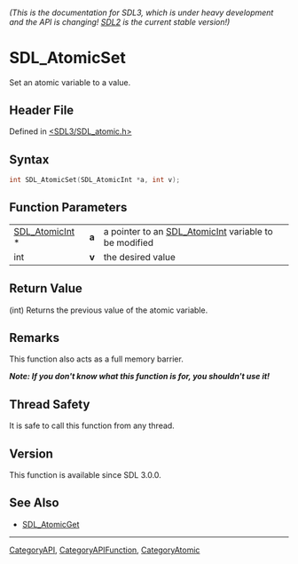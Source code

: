 ###### (This is the documentation for SDL3, which is under heavy development and the API is changing! [SDL2](https://wiki.libsdl.org/SDL2/) is the current stable version!)
# SDL_AtomicSet

Set an atomic variable to a value.

## Header File

Defined in [<SDL3/SDL_atomic.h>](https://github.com/libsdl-org/SDL/blob/main/include/SDL3/SDL_atomic.h)

## Syntax

```c
int SDL_AtomicSet(SDL_AtomicInt *a, int v);
```

## Function Parameters

|                                  |       |                                                                        |
| -------------------------------- | ----- | ---------------------------------------------------------------------- |
| [SDL_AtomicInt](SDL_AtomicInt) * | **a** | a pointer to an [SDL_AtomicInt](SDL_AtomicInt) variable to be modified |
| int                              | **v** | the desired value                                                      |

## Return Value

(int) Returns the previous value of the atomic variable.

## Remarks

This function also acts as a full memory barrier.

***Note: If you don't know what this function is for, you shouldn't use
it!***

## Thread Safety

It is safe to call this function from any thread.

## Version

This function is available since SDL 3.0.0.

## See Also

- [SDL_AtomicGet](SDL_AtomicGet)

----
[CategoryAPI](CategoryAPI), [CategoryAPIFunction](CategoryAPIFunction), [CategoryAtomic](CategoryAtomic)


